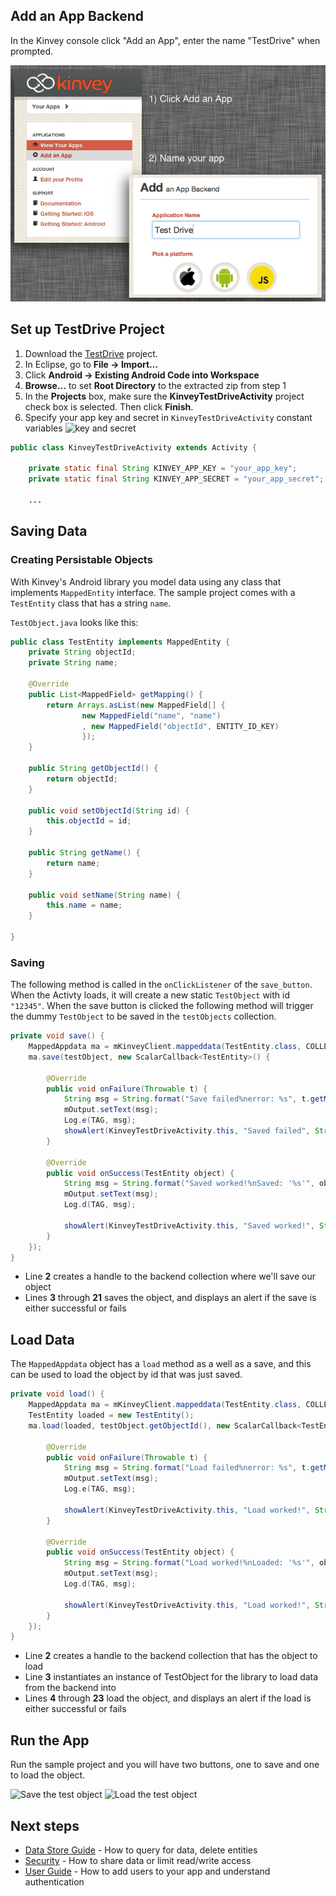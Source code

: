 ## Add an App Backend

In the Kinvey console click "Add an App", enter the name "TestDrive" when prompted.

![Add an app in Console](docs/images/android-testdrive-ss-4.png)

## Set up TestDrive Project

1. Download the [TestDrive](https://github.com/KinveyApps/TestDrive-Android/archive/master.zip) project.
2. In Eclipse, go to **File &rarr; Import…**
3. Click **Android &rarr; Existing Android Code into Workspace**
4. **Browse…** to set **Root Directory** to the extracted zip from step 1
5. In the **Projects** box, make sure the **KinveyTestDriveActivity** project check box is selected. Then click **Finish**.
6. Specify your app key and secret in `KinveyTestDriveActivity` constant variables
![key and secret](android-testdrive/ss-5.png)

```java
public class KinveyTestDriveActivity extends Activity {

	private static final String KINVEY_APP_KEY = "your_app_key";
	private static final String KINVEY_APP_SECRET = "your_app_secret";
	
	...
```

## Saving Data
### Creating Persistable Objects

With Kinvey's Android library you model data using any class that implements `MappedEntity` interface. The sample project comes with a `TestEntity` class that has a string `name`.

`TestObject.java` looks like this:

```java
public class TestEntity implements MappedEntity {
	private String objectId;	
	private String name;
	
	@Override
	public List<MappedField> getMapping() {
		return Arrays.asList(new MappedField[] { 	
				new MappedField("name", "name")
				, new MappedField("objectId", ENTITY_ID_KEY)
				});
	}

	public String getObjectId() {
		return objectId;
	}

	public void setObjectId(String id) {
		this.objectId = id;
	}

	public String getName() {
		return name;
	}

	public void setName(String name) {
		this.name = name;
	}
	
}
```

### Saving

The following method is called in the `onClickListener` of the `save_button`. When the Activty loads, it will create a new static `TestObject` with id `"12345"`.  When the save button is clicked the following method will trigger the dummy `TestObject` to be saved in the `testObjects` collection.

```java
private void save() {
	MappedAppdata ma = mKinveyClient.mappeddata(TestEntity.class, COLLECTION_NAME);
	ma.save(testObject, new ScalarCallback<TestEntity>() {

		@Override
		public void onFailure(Throwable t) {
			String msg = String.format("Save failed%nerror: %s", t.getMessage());
			mOutput.setText(msg);
			Log.e(TAG, msg);
			showAlert(KinveyTestDriveActivity.this, "Saved failed", String.format("error:%n%s", t.getLocalizedMessage()));
		}
		
		@Override
		public void onSuccess(TestEntity object) {
			String msg = String.format("Saved worked!%nSaved: '%s'", object.getName());
			mOutput.setText(msg);
			Log.d(TAG, msg);
			
			showAlert(KinveyTestDriveActivity.this, "Saved worked!", String.format("Saved: '%s'", object.getName()));
		}
	});
}
```

* Line __2__ creates a handle to the backend collection where we'll save our object
* Lines __3__ through __21__ saves the object, and displays an alert if the save is either successful or fails

## Load Data
The `MappedAppdata` object has a `load` method as a well as a save, and this can be used to load the object by id that was just saved. 

```java
private void load() {
	MappedAppdata ma = mKinveyClient.mappeddata(TestEntity.class, COLLECTION_NAME);
	TestEntity loaded = new TestEntity();
	ma.load(loaded, testObject.getObjectId(), new ScalarCallback<TestEntity>() {

		@Override
		public void onFailure(Throwable t) {
			String msg = String.format("Load failed%nerror: %s", t.getMessage());
			mOutput.setText(msg);
			Log.e(TAG, msg);
			
			showAlert(KinveyTestDriveActivity.this, "Load worked!", String.format("error:%n%s", t.getLocalizedMessage()));
		}
		
		@Override
		public void onSuccess(TestEntity object) {
			String msg = String.format("Load worked!%nLoaded: '%s'", object.getName());
			mOutput.setText(msg);
			Log.d(TAG, msg);
			
			showAlert(KinveyTestDriveActivity.this, "Load worked!", String.format("Loaded: '%s'", object.getName()));
		}
	});
}
```

* Line __2__ creates a handle to the backend collection that has the object to load
* Line __3__ instantiates an instance of TestObject for the library to load data from the backend into
* Lines __4__ through __23__ load the object, and displays an alert if the load is either successful or fails


## Run the App
Run the sample project and you will have two buttons, one to save and one to load the object. 

![Save the test object](android-testdrive/ss-1.png)
![Load the test object](android-testdrive/ss-2.png)

## Next steps


* [Data Store Guide](/android/guides/datastore) - How to query for data, delete entities 
* [Security](/android/guides/security) - How to share data or limit read/write access  
* [User Guide](/android/guides/users) - How to add users to your app and understand authentication

